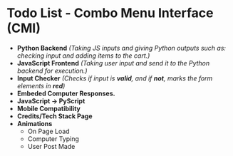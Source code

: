 # Todo List - Combo Menu Interface **(CMI)**

- **Python Backend** *(Taking JS inputs and giving Python outputs such as: checking input and adding items to the cart.)*
- **JavaScript Frontend** *(Taking user input and send it to the Python backend for execution.)*
- **Input Checker** *(Checks if input is **valid**, and if **not**, marks the form elements in **red**)*
- **Embeded Computer Responses.**
- **JavaScript → PyScript**
- **Mobile Compatibility**
- **Credits/Tech Stack Page**
- **Animations**
  - On Page Load
  - Computer Typing
  - User Post Made